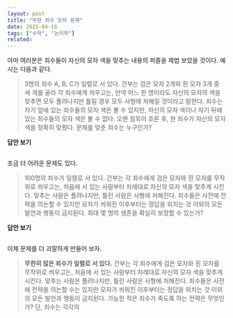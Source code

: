 ```yaml
---
layout: post
title: "무한 죄수 모자 문제"
date: 2025-04-18
tags: ["수학", "논리학"]
related:
---
```


<head>
  <style>
    .answer {
      display: none;
      margin-top: 10px;
      color: #333;
    }
  </style>
</head>

<script>
  function toggleAnswer(id) {
    const answer = document.getElementById("answer" + id);
    if (answer.style.display === "none" || answer.style.display === "") {
      answer.style.display = "block";
    } else {
      answer.style.display = "none";
    }
  }
</script>

아마 여러분은 죄수들이 자신의 모자 색을 맞추는 내용의 퍼즐을 제법 보았을 것이다. 예시는 다음과 같다.

> 3명의 죄수 A, B, C가 일렬로 서 있다. 간부는 검은 모자 2개와 흰 모자 3개 중 세 개를 골라 각 죄수에게 씌우고는, 만약 어느 한 명이라도 자신의 모자의 색을 맞추면 모두 풀려나지만 틀릴 경우 모두 사형에 처해질 것이라고 말한다. 죄수는 자기 앞에 있는 죄수들의 모자 색은 볼 수 있지만, 자신의 모자 색이나 자기 뒤에 있는 죄수들의 모자 색은 볼 수 없다. 오랜 침묵이 흐른 후, 한 죄수가 자신의 모자 색을 정확히 맞췄다. 문제를 맞춘 죄수는 누구인가?

<div onclick="toggleAnswer(1)" style="cursor: pointer; font-weight: bold; display: inline-block; margin-bottom: 1em;">
답안 보기
</div>

<div id="answer1" class="answer" style="padding-bottom: 1em;">
<p><strong>C가 정답을 맞춘다.</strong></p>
<p>만약 B와 C의 모자 색이 모두 검은색이었다면 A는 자신의 모자가 흰색임을 맞췄을 것이다. 그러나 "오랜 침묵"이 흘렀으므로, A는 자신의 모자 색을 맞추지 못하는 상황이며 이는 B, C의 모자 색이 (흰, 검), (검, 흰), (흰, 흰)의 경우 중 하나임을 시사한다.</p>
<p>이 사실을 고려했을 때, 만약 C의 모자 색이 검정색이었다면 B는 자신의 모자 색이 흰색임을 맞췄을 것이다. 그럼에도 "오랜 침묵"이 흘렀다는 것은 B 또한 자신의 모자 색을 맞추지 못하는 상황임을 의미하므로, C의 모자 색은 흰색이다.</p>
</div>

조금 더 어려운 문제도 있다.

> 100명의 죄수가 일렬로 서 있다. 간부는 각 죄수에게 검은 모자와 흰 모자를 무작위로 씌우고는, 처음에 서 있는 사람부터 차례대로 자신의 모자 색을 맞추게 시킨다. 맞추는 사람은 풀려나지만, 틀린 사람은 사형에 처해진다. 죄수들은 사전에 전략을 의논할 수 있지만 모자가 씌워진 이후부터는 정답을 외치는 것 이외의 모든 발언과 행동이 금지된다. 최대 몇 명의 생존을 확실히 보장할 수 있는가?

<div onclick="toggleAnswer(2)" style="cursor: pointer; font-weight: bold; display: inline-block; margin-bottom: 1em;">
답안 보기
</div>

<div id="answer2" class="answer" style="padding-bottom: 1em;">
<p><strong>첫 번째 죄수를 제외한 99명의 생존을 보장할 수 있다.</strong></p>
<p>첫 번째 죄수는 자신을 제외한 99명의 모자 색을 볼 수 있다. 그 중 검은색 모자가 짝수 개라면 자신의 모자 색을 검은색으로 맞추고, 홀수 개라면 흰색으로 맞춘다. 그러면 두 번째 죄수는 첫 번째 죄수가 전달한 정보와, 자기 앞에 있는 모자들 중 검은색 모자의 홀짝성을 비교함으로서 자신의 모자 색을 정확히 맞출 수 있다. 세 번째 죄수 또한 첫 번째 죄수가 전달한 정보와, 두 번째 죄수가 자신의 모자 색을 맞췄다는 사실로부터 자신의 모자 색을 정확히 맞출 수 있고, 이같은 식으로 99명이 모두 풀려날 수 있다.</p>
</div>

이제 문제를 더 괴랄하게 만들어 보자.

> **무한히 많은 죄수가 일렬로 서 있다.** 간부는 각 죄수에게 검은 모자와 흰 모자를 무작위로 씌우고는, 처음에 서 있는 사람부터 차례대로 자신의 모자 색을 맞추게 시킨다. 맞추는 사람은 풀려나지만, 틀린 사람은 사형에 처해진다. 죄수들은 사전에 전략을 의논할 수는 있지만 모자가 씌워진 이후부터는 정답을 외치는 것 이외의 모든 발언과 행동이 금지된다. 가능한 적은 죄수가 죽도록 하는 전략은 무엇인가? 단, 죄수는 각각의

